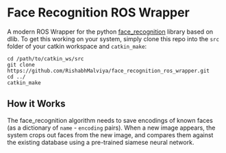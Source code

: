 # Face Recognition ROS Wrapper
A modern ROS Wrapper for the python [face_recognition](https://github.com/ageitgey/face_recognition) library based on dlib. To get this working on your system, simply clone this repo into the `src` folder of your catkin workspace and `catkin_make`:

    cd /path/to/catkin_ws/src
    git clone https://github.com/RishabhMalviya/face_recognition_ros_wrapper.git
    cd ../
    catkin_make

## How it Works
The face_recognition algorithm needs to save encodings of known faces (as a dictionary of `name` - `encoding` pairs). When a new image appears, the system crops out faces from the new image, and compares them against the existing database using a pre-trained siamese neural network.


